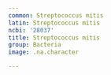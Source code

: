 ```yaml
---
common: Streptococcus mitis
latin: Streptococcus mitis
ncbi: '28037'
title: Streptococcus mitis
group: Bacteria
image: .na.character

---
```

